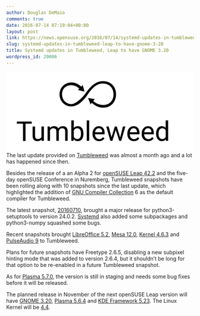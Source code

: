 ```yaml
---
author: Douglas DeMaio
comments: true
date: 2016-07-14 07:19:04+00:00
layout: post
link: https://news.opensuse.org/2016/07/14/systemd-updates-in-tumbleweed-leap-to-have-gnome-3-20/
slug: systemd-updates-in-tumbleweed-leap-to-have-gnome-3-20
title: Systemd updates in Tumbleweed, Leap to have GNOME 3.20
wordpress_id: 20006
---
```


![Tumbleweed-black](/wp-content/uploads/2016/03/Tumbleweed-black.png)The last update provided on [Tumbleweed](https://en.opensuse.org/Portal:Tumbleweed) was almost a month ago and a lot has happened since then.

Besides the release of a an Alpha 2 for [openSUSE Leap 42.2](https://en.opensuse.org/Portal:42.2) and the five-day openSUSE Conference in Nuremberg, Tumbleweed snapshots have been rolling along with 10 snapshots since the last update, which highlighted the addition of [GNU Compiler Collection](https://gcc.gnu.org/) 6 as the default compiler for Tumbleweed.

The latest snapshot, [20160710](https://lists.opensuse.org/opensuse-factory/2016-07/msg00168.html), brought a major release for python3-setuptools to version 24.0.2. [Systemd](https://www.freedesktop.org/wiki/Software/systemd/) also added some subpackages and python3-numpy squashed some bugs.

Recent snapshots brought [LibreOffice 5.2](https://wiki.documentfoundation.org/ReleaseNotes/5.2), [Mesa 12.0](http://www.mesa3d.org/), [Kernel 4.6.3](https://www.kernel.org/pub/linux/kernel/v4.x/ChangeLog-4.6.3) and [PulseAudio 9](https://www.freedesktop.org/wiki/Software/PulseAudio/Notes/9.0/) to Tumbleweed.

Plans for future snapshots have Freetype 2.6.5, disabling a new subpixel hinting mode that was added to version 2.6.4, but it shouldn’t be long for that option to be re-enabled in a future Tumbleweed snapshot.

As for [Plasma 5.7.0](https://www.kde.org/announcements/plasma-5.7.0.php), the version is still in staging and needs some bug fixes before it will be released.

The planned release in November of the next openSUSE Leap version will have [GNOME 3.20](https://www.gnome.org/news/2016/03/gnome-3-20-released/), [Plasma 5.6.4](https://www.kde.org/announcements/plasma-5.6.4.php) and [KDE Framework 5.23](https://www.kde.org/announcements/kde-frameworks-5.23.0.php). The Linux Kernel will be [4.4](https://kernelnewbies.org/Linux_4.4).
